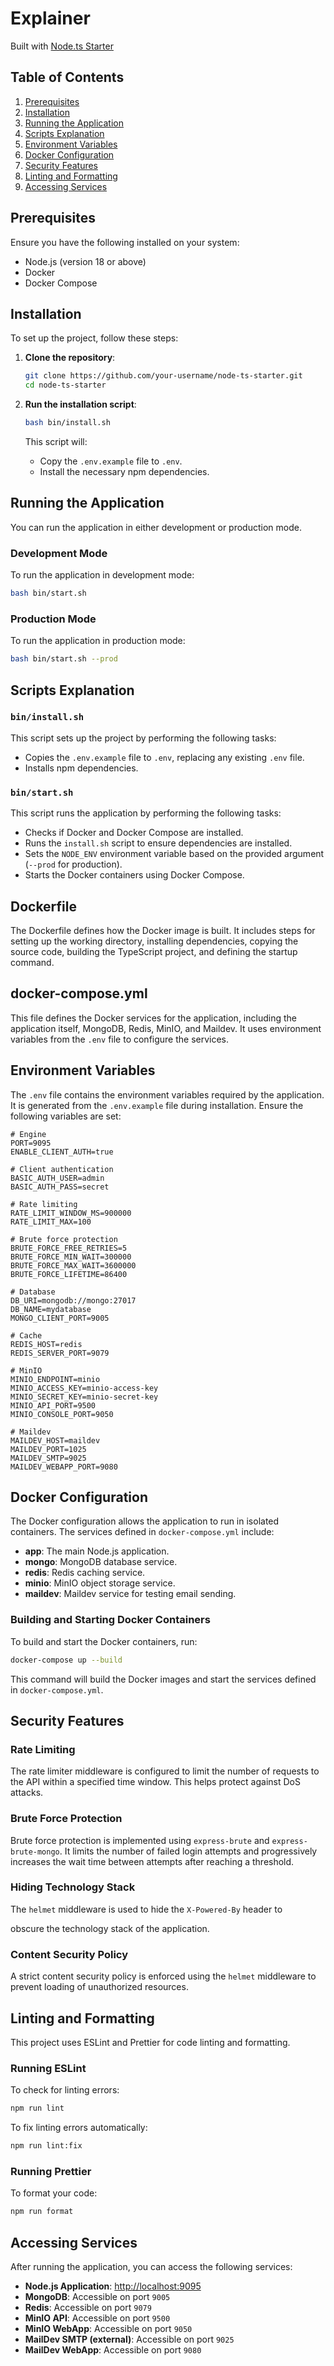 # Explainer

Built with [Node.ts Starter](https://github.com/fless-lab/node-ts-starter)

## Table of Contents

1. [Prerequisites](#prerequisites)
2. [Installation](#installation)
3. [Running the Application](#running-the-application)
4. [Scripts Explanation](#scripts-explanation)
5. [Environment Variables](#environment-variables)
6. [Docker Configuration](#docker-configuration)
7. [Security Features](#security-features)
8. [Linting and Formatting](#linting-and-formatting)
9. [Accessing Services](#accessing-services)

## Prerequisites

Ensure you have the following installed on your system:

- Node.js (version 18 or above)
- Docker
- Docker Compose

## Installation

To set up the project, follow these steps:

1. **Clone the repository**:
    ```sh
    git clone https://github.com/your-username/node-ts-starter.git
    cd node-ts-starter
    ```

2. **Run the installation script**:
    ```sh
    bash bin/install.sh
    ```

    This script will:
    - Copy the `.env.example` file to `.env`.
    - Install the necessary npm dependencies.

## Running the Application

You can run the application in either development or production mode.

### Development Mode

To run the application in development mode:
```sh
bash bin/start.sh
```

### Production Mode

To run the application in production mode:
```sh
bash bin/start.sh --prod
```

## Scripts Explanation

### `bin/install.sh`

This script sets up the project by performing the following tasks:
- Copies the `.env.example` file to `.env`, replacing any existing `.env` file.
- Installs npm dependencies.

### `bin/start.sh`

This script runs the application by performing the following tasks:
- Checks if Docker and Docker Compose are installed.
- Runs the `install.sh` script to ensure dependencies are installed.
- Sets the `NODE_ENV` environment variable based on the provided argument (`--prod` for production).
- Starts the Docker containers using Docker Compose.

## Dockerfile

The Dockerfile defines how the Docker image is built. It includes steps for setting up the working directory, installing dependencies, copying the source code, building the TypeScript project, and defining the startup command.

## docker-compose.yml

This file defines the Docker services for the application, including the application itself, MongoDB, Redis, MinIO, and Maildev. It uses environment variables from the `.env` file to configure the services.

## Environment Variables

The `.env` file contains the environment variables required by the application. It is generated from the `.env.example` file during installation. Ensure the following variables are set:

```env
# Engine
PORT=9095
ENABLE_CLIENT_AUTH=true

# Client authentication
BASIC_AUTH_USER=admin
BASIC_AUTH_PASS=secret

# Rate limiting
RATE_LIMIT_WINDOW_MS=900000
RATE_LIMIT_MAX=100

# Brute force protection
BRUTE_FORCE_FREE_RETRIES=5
BRUTE_FORCE_MIN_WAIT=300000
BRUTE_FORCE_MAX_WAIT=3600000
BRUTE_FORCE_LIFETIME=86400

# Database
DB_URI=mongodb://mongo:27017
DB_NAME=mydatabase
MONGO_CLIENT_PORT=9005

# Cache
REDIS_HOST=redis
REDIS_SERVER_PORT=9079

# MinIO
MINIO_ENDPOINT=minio
MINIO_ACCESS_KEY=minio-access-key
MINIO_SECRET_KEY=minio-secret-key
MINIO_API_PORT=9500
MINIO_CONSOLE_PORT=9050

# Maildev
MAILDEV_HOST=maildev
MAILDEV_PORT=1025
MAILDEV_SMTP=9025
MAILDEV_WEBAPP_PORT=9080
```

## Docker Configuration

The Docker configuration allows the application to run in isolated containers. The services defined in `docker-compose.yml` include:

- **app**: The main Node.js application.
- **mongo**: MongoDB database service.
- **redis**: Redis caching service.
- **minio**: MinIO object storage service.
- **maildev**: Maildev service for testing email sending.

### Building and Starting Docker Containers

To build and start the Docker containers, run:

```sh
docker-compose up --build
```

This command will build the Docker images and start the services defined in `docker-compose.yml`.

## Security Features

### Rate Limiting

The rate limiter middleware is configured to limit the number of requests to the API within a specified time window. This helps protect against DoS attacks.

### Brute Force Protection

Brute force protection is implemented using `express-brute` and `express-brute-mongo`. It limits the number of failed login attempts and progressively increases the wait time between attempts after reaching a threshold.

### Hiding Technology Stack

The `helmet` middleware is used to hide the `X-Powered-By` header to

 obscure the technology stack of the application.

### Content Security Policy

A strict content security policy is enforced using the `helmet` middleware to prevent loading of unauthorized resources.

## Linting and Formatting

This project uses ESLint and Prettier for code linting and formatting.

### Running ESLint

To check for linting errors:

```sh
npm run lint
```

To fix linting errors automatically:

```sh
npm run lint:fix
```

### Running Prettier

To format your code:

```sh
npm run format
```

## Accessing Services

After running the application, you can access the following services:

- **Node.js Application**: [http://localhost:9095](http://localhost:9095)
- **MongoDB**: Accessible on port `9005`
- **Redis**: Accessible on port `9079`
- **MinIO API**: Accessible on port `9500`
- **MinIO WebApp**: Accessible on port `9050`
- **MailDev SMTP (external)**: Accessible on port `9025`
- **MailDev WebApp**: Accessible on port `9080`
